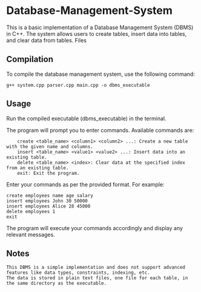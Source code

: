# Database-Management-System


This is a basic implementation of a Database Management System (DBMS) in C++. The system allows users to create tables, insert data into tables, and clear data from tables.
Files

## Compilation

To compile the database management system, use the following command:



    g++ system.cpp parser.cpp main.cpp -o dbms_executable

## Usage

  Run the compiled executable (dbms_executable) in the terminal.

  The program will prompt you to enter commands. Available commands are:
        
        create <table_name> <column1> <column2> ...: Create a new table with the given name and columns.
        insert <table_name> <value1> <value2> ...: Insert data into an existing table.
        delete <table_name> <index>: Clear data at the specified index from an existing table.
        exit: Exit the program.

Enter your commands as per the provided format. For example:


    create employees name age salary
    insert employees John 30 50000
    insert employees Alice 28 45000
    delete employees 1
    exit

The program will execute your commands accordingly and display any relevant messages.

## Notes

    This DBMS is a simple implementation and does not support advanced features like data types, constraints, indexing, etc.
    The data is stored in plain text files, one file for each table, in the same directory as the executable.
